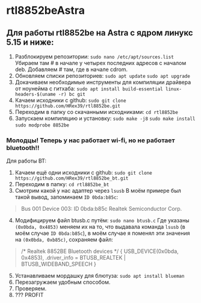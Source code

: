 # rtl8852beAstra
## Для работы rtl8852be на Astra с ядром линукс 5.15 и ниже:
1. Разблокируем репозитории: 
```sudo nano /etc/apt/sources.list```
Убираем там # в начале у четырех последних адресов с началом deb.
Добавляем # там, где в начале cdrom.
2. Обновляем списки репозиториев: 
```sudo apt update```
```sudo apt upgrade```
3. Докачиваем необходимые инструменты для компиляции драйвера от ноунейма с гитхаба: 
```sudo apt install build-essential linux-headers-$(uname -r) bc git```
4. Качаем исходники с github: 
```sudo git clone https://github.com/HRex39/rtl8852be.git```
5. Переходим в папку со скачанными исходниками:
```cd rtl8852be```
6. Запускаем компиляцию и установку: 
```sudo make -j8```
```sudo make install```
```sudo modprobe 8852be```

### Молодцы! Теперь у нас работает wi-fi, но не работает bluetooth!!

Для работы BT:
1. Качаем ещё одни исходники с github: 
```sudo git clone https://github.com/HRex39/rtl8852be_bt.git```
2. Переходим в папку: 
```cd rtl8852be_bt```
3. Смотрим какой у нас адаптер через ```lsusb``` В моём примере был такой вывод, запоминаем ```ID 0bda:b85c```:
> Bus 001 Device 003: ID 0bda:b85c Realtek Semiconductor Corp.
4. Модифицируем файл btusb.c путём: 
```sudo nano btusb.c```
Где указаны ```(0x0bda, 0x4853)``` меняем их на то, что выдавала команда ```lsusb```  (в моём случае ```ID 0bda:b85c```), в моём случае я поменял эти значения на ```(0x0bda, 0xb85c)```, сохраняем файл:
>/* Realtek 8852BE Bluetooth devices */
{ USB_DEVICE(0x0bda, 0x4853), .driver_info = BTUSB_REALTEK |
               BTUSB_WIDEBAND_SPEECH }
5. Устанавливаем мордашку для блютуза: ```sudo apt install blueman```
6. Перезагружаем удобным способом.
7. Проверяем.
8. ??? PROFIT
